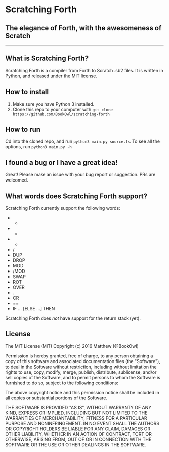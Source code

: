 # Scratching Forth
## The elegance of Forth, with the awesomeness of Scratch
---

## What is Scratching Forth?
Scratching Forth is a compiler from Forth to Scratch .sb2 files.
It is written in Python, and released under the MIT license.

## How to install
1. Make sure you have Python 3 installed.
2. Clone this repo to your computer with `git clone https://github.com/BookOwl/scratching-forth`

## How to run
Cd into the cloned repo, and run `python3 main.py source.fs`.
To see all the options, run `python3 main.py -h`

## I found a bug or I have a great idea!
Great! Please make an issue with your bug report or suggestion. PRs are welcomed.

## What words does Scratching Forth support?
Scratching Forth currently support the following words:
* +
* -
* *
* /
* DUP
* DROP
* MOD
* /MOD
* SWAP
* ROT
* OVER
* .
* CR
* ==
* IF ... [ELSE ...] THEN

Scratching Forth does _not_ have support for the return stack (yet).

## License
The MIT License (MIT)
Copyright (c) 2016 Matthew (@BookOwl)

Permission is hereby granted, free of charge, to any person obtaining a copy of this software and associated documentation files (the "Software"), to deal in the Software without restriction, including without limitation the rights to use, copy, modify, merge, publish, distribute, sublicense, and/or sell copies of the Software, and to permit persons to whom the Software is furnished to do so, subject to the following conditions:

The above copyright notice and this permission notice shall be included in all copies or substantial portions of the Software.

THE SOFTWARE IS PROVIDED "AS IS", WITHOUT WARRANTY OF ANY KIND, EXPRESS OR IMPLIED, INCLUDING BUT NOT LIMITED TO THE WARRANTIES OF MERCHANTABILITY, FITNESS FOR A PARTICULAR PURPOSE AND NONINFRINGEMENT. IN NO EVENT SHALL THE AUTHORS OR COPYRIGHT HOLDERS BE LIABLE FOR ANY CLAIM, DAMAGES OR OTHER LIABILITY, WHETHER IN AN ACTION OF CONTRACT, TORT OR OTHERWISE, ARISING FROM, OUT OF OR IN CONNECTION WITH THE SOFTWARE OR THE USE OR OTHER DEALINGS IN THE SOFTWARE.
